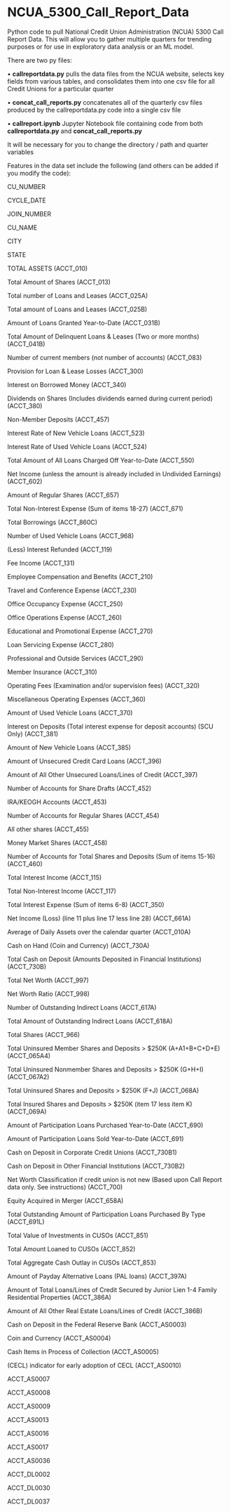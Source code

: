 # NCUA_5300_Call_Report_Data
Python code to pull National Credit Union Administration (NCUA) 5300 Call Report Data. This will allow you to gather multiple quarters for trending purposes or for use in exploratory data analysis or an ML model.

There are two py files:

• **callreportdata.py** pulls the data files from the NCUA website, selects key fields from various tables, and consolidates them into one csv file for all Credit Unions for a particular quarter

• **concat_call_reports.py** concatenates all of the quarterly csv files produced by the callreportdata.py code into a single csv file 

• **callreport.ipynb** Jupyter Notebook file containing code from both **callreportdata.py** and **concat_call_reports.py**


It will be necessary for you to change the directory / path and quarter variables

Features in the data set include the following (and others can be added if you modify the code):

CU_NUMBER

CYCLE_DATE

JOIN_NUMBER

CU_NAME

CITY

STATE

TOTAL ASSETS (ACCT_010)

Total Amount of Shares (ACCT_013)

Total number of Loans and Leases (ACCT_025A)

Total amount of Loans and Leases (ACCT_025B)

Amount of Loans Granted Year-to-Date (ACCT_031B)

Total Amount of Delinquent Loans & Leases (Two or more months) (ACCT_041B)

Number of current members (not number of accounts) (ACCT_083)

Provision for Loan & Lease Losses (ACCT_300)

Interest on Borrowed Money (ACCT_340)

Dividends on Shares (Includes dividends earned during current period) (ACCT_380)

Non-Member Deposits (ACCT_457)

Interest Rate of New Vehicle Loans (ACCT_523)

Interest Rate of Used Vehicle Loans (ACCT_524)

Total Amount of All Loans Charged Off Year-to-Date (ACCT_550)

Net Income (unless the amount is already included in Undivided Earnings) (ACCT_602)

Amount of Regular Shares (ACCT_657)

Total Non-Interest Expense (Sum of items 18-27) (ACCT_671)

Total Borrowings (ACCT_860C)

Number of Used Vehicle Loans (ACCT_968)

(Less) Interest Refunded (ACCT_119)

Fee Income (ACCT_131)

Employee Compensation and Benefits (ACCT_210)

Travel and Conference Expense (ACCT_230)

Office Occupancy Expense (ACCT_250)

Office Operations Expense (ACCT_260)

Educational and Promotional Expense (ACCT_270)

Loan Servicing Expense (ACCT_280)

Professional and Outside Services (ACCT_290)

Member Insurance (ACCT_310)

Operating Fees (Examination and/or supervision fees) (ACCT_320)

Miscellaneous Operating Expenses (ACCT_360)

Amount of Used Vehicle Loans (ACCT_370)

Interest on Deposits (Total interest expense for deposit accounts) (SCU Only) (ACCT_381)

Amount of New Vehicle Loans (ACCT_385)

Amount of Unsecured Credit Card Loans (ACCT_396)

Amount of All Other Unsecured Loans/Lines of Credit (ACCT_397)

Number of Accounts for Share Drafts (ACCT_452)

IRA/KEOGH Accounts (ACCT_453)

Number of Accounts for Regular Shares (ACCT_454)

All other shares (ACCT_455)

Money Market Shares (ACCT_458)

Number of Accounts for Total Shares and Deposits (Sum of items 15-16) (ACCT_460)

Total Interest Income (ACCT_115)

Total Non-Interest Income (ACCT_117)

Total Interest Expense (Sum of items 6-8) (ACCT_350)

Net Income (Loss) (line 11 plus line 17 less line 28) (ACCT_661A)

Average of Daily Assets over the calendar quarter (ACCT_010A)

Cash on Hand (Coin and Currency) (ACCT_730A)

Total Cash on Deposit (Amounts Deposited in Financial Institutions) (ACCT_730B)

Total Net Worth (ACCT_997)

Net Worth Ratio (ACCT_998)

Number of Outstanding Indirect Loans (ACCT_617A)

Total Amount of Outstanding Indirect Loans (ACCT_618A)

Total Shares (ACCT_966)

Total Uninsured Member Shares and Deposits > $250K (A+A1+B+C+D+E) (ACCT_065A4)

Total Uninsured Nonmember Shares and Deposits > $250K (G+H+I) (ACCT_067A2)

Total Uninsured Shares and Deposits > $250K (F+J) (ACCT_068A)

Total Insured Shares and Deposits > $250K (item 17 less item K) (ACCT_069A)

Amount of Participation Loans Purchased Year-to-Date (ACCT_690)

Amount of Participation Loans Sold Year-to-Date (ACCT_691)

Cash on Deposit in Corporate Credit Unions (ACCT_730B1)

Cash on Deposit in Other Financial Institutions (ACCT_730B2)

Net Worth Classification if credit union is not new (Based upon Call Report data only. See instructions) (ACCT_700)

Equity Acquired in Merger (ACCT_658A)

Total Outstanding Amount of Participation Loans Purchased By Type (ACCT_691L)

Total Value of Investments in CUSOs (ACCT_851)

Total Amount Loaned to CUSOs (ACCT_852)

Total Aggregate Cash Outlay in CUSOs (ACCT_853)

Amount of Payday Alternative Loans (PAL loans) (ACCT_397A)

Amount of Total Loans/Lines of Credit Secured by Junior Lien 1-4 Family Residential Properties (ACCT_386A)

Amount of All Other Real Estate Loans/Lines of Credit (ACCT_386B)

Cash on Deposit in the Federal Reserve Bank (ACCT_AS0003)

Coin and Currency (ACCT_AS0004)

Cash Items in Process of Collection (ACCT_AS0005)

(CECL) indicator for early adoption of CECL (ACCT_AS0010)

ACCT_AS0007

ACCT_AS0008

ACCT_AS0009

ACCT_AS0013

ACCT_AS0016

ACCT_AS0017

ACCT_AS0036

ACCT_DL0002

ACCT_DL0030

ACCT_DL0037

